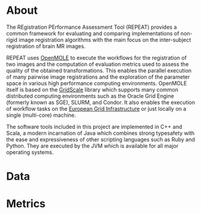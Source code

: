 About
=====

The REgistration PErformance Assessment Tool (REPEAT) provides a common framework for evaluating and comparing implementations of non-rigid image registration algorithms with the main focus on the inter-subject registration of brain MR images.

REPEAT uses [OpenMOLE](http://openmole.org/) to execute the workflows for the registration of two images and the computation of evaluation metrics used to assess the quality of the obtained transformations. This enables the parallel execution of many pairwise image registrations and the exploration of the parameter space in various high performance computing environments. OpenMOLE itself is based on the [GridScale](https://github.com/openmole/gridscale) library which supports many common distributed computing environments such as the Oracle Grid Engine (formerly known as SGE), SLURM, and Condor. It also enables the execution of workflow tasks on the [European Grid Infrastructure](http://www.egi.eu) or just locally on a single (multi-core) machine.

The software tools included in this project are implemented in C++ and Scala, a modern incarnation of Java which combines strong typesafety with the ease and expressiveness of other scripting languages such as Ruby and Python. They are executed by the JVM which is available for all major operating systems.

Data
====


Metrics
=======
